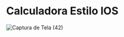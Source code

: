 # Calculadora Estilo IOS 
![Captura de Tela (42)](https://user-images.githubusercontent.com/51065082/200546258-f0e47ec9-3208-422d-9d63-bbd08dcd6ac4.png)

